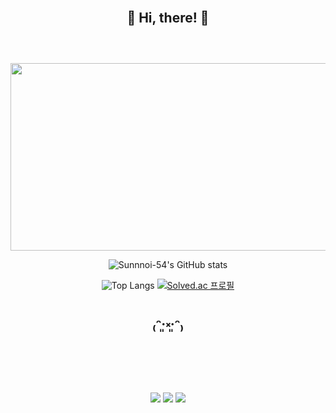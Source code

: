 <div align="center">

<br/>

:seedling: **Hi, there!** :seedling:
<br/>
<br/>
---
<br/>

<a href="https://www.gitanimals.org/en_US?utm_medium=image&utm_source=sunnyoi-54&utm_content=farm">
<img
  src="https://render.gitanimals.org/farms/sunnyoi-54"
  width="600"
  height="300"
/>
</a>

![Sunnnoi-54's GitHub stats](https://github-readme-stats.vercel.app/api?username=Sunnyoi-54&show_icons=true&theme=onedark)


![Top Langs](https://github-readme-stats.vercel.app/api/top-langs/?username=Sunnyoi-54&layout=compact)
[![Solved.ac 프로필](http://mazassumnida.wtf/api/generate_badge?boj=sunyoungj)](https://solved.ac/sunyoungj)

₍ᵔ·͈༝·͈ᵔ₎
<br/>
<br/>
---
<br/>

<img src="https://img.shields.io/badge/java-007396?style=for-the-badge&logo=java&logoColor=white"> <img src="https://img.shields.io/badge/spring-6DB33F?style=for-the-badge&logo=spring&logoColor=white"> <img src="https://img.shields.io/badge/github-181717?style=for-the-badge&logo=github&logoColor=white">

</div>
